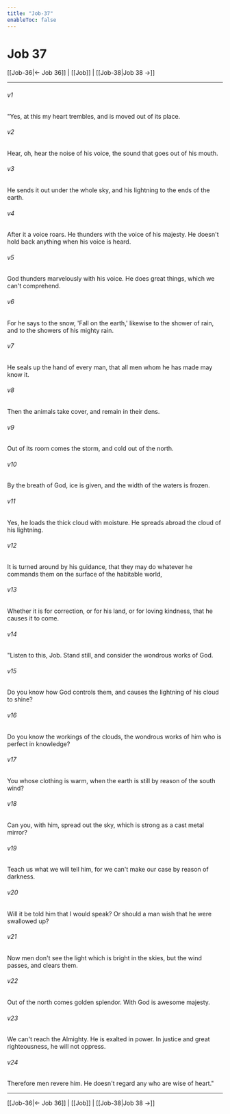 ```yaml
---
title: "Job-37"
enableToc: false
---
```

# Job 37

[[Job-36|← Job 36]] | [[Job]] | [[Job-38|Job 38 →]]
***



###### v1 
"Yes, at this my heart trembles, and is moved out of its place. 

###### v2 
Hear, oh, hear the noise of his voice, the sound that goes out of his mouth. 

###### v3 
He sends it out under the whole sky, and his lightning to the ends of the earth. 

###### v4 
After it a voice roars. He thunders with the voice of his majesty. He doesn't hold back anything when his voice is heard. 

###### v5 
God thunders marvelously with his voice. He does great things, which we can't comprehend. 

###### v6 
For he says to the snow, 'Fall on the earth,' likewise to the shower of rain, and to the showers of his mighty rain. 

###### v7 
He seals up the hand of every man, that all men whom he has made may know it. 

###### v8 
Then the animals take cover, and remain in their dens. 

###### v9 
Out of its room comes the storm, and cold out of the north. 

###### v10 
By the breath of God, ice is given, and the width of the waters is frozen. 

###### v11 
Yes, he loads the thick cloud with moisture. He spreads abroad the cloud of his lightning. 

###### v12 
It is turned around by his guidance, that they may do whatever he commands them on the surface of the habitable world, 

###### v13 
Whether it is for correction, or for his land, or for loving kindness, that he causes it to come. 

###### v14 
"Listen to this, Job. Stand still, and consider the wondrous works of God. 

###### v15 
Do you know how God controls them, and causes the lightning of his cloud to shine? 

###### v16 
Do you know the workings of the clouds, the wondrous works of him who is perfect in knowledge? 

###### v17 
You whose clothing is warm, when the earth is still by reason of the south wind? 

###### v18 
Can you, with him, spread out the sky, which is strong as a cast metal mirror? 

###### v19 
Teach us what we will tell him, for we can't make our case by reason of darkness. 

###### v20 
Will it be told him that I would speak? Or should a man wish that he were swallowed up? 

###### v21 
Now men don't see the light which is bright in the skies, but the wind passes, and clears them. 

###### v22 
Out of the north comes golden splendor. With God is awesome majesty. 

###### v23 
We can't reach the Almighty. He is exalted in power. In justice and great righteousness, he will not oppress. 

###### v24 
Therefore men revere him. He doesn't regard any who are wise of heart."

***
[[Job-36|← Job 36]] | [[Job]] | [[Job-38|Job 38 →]]
